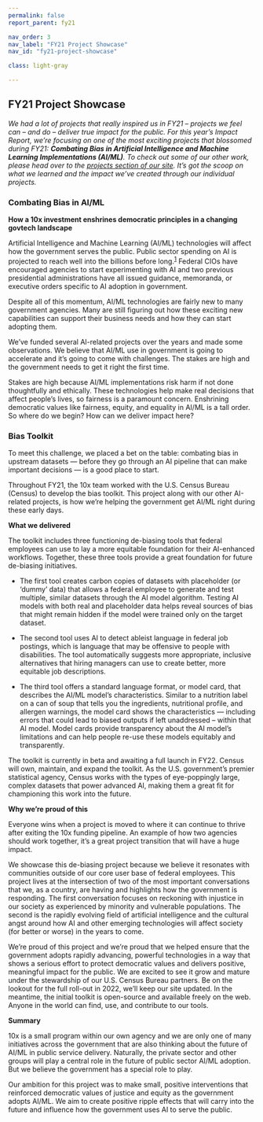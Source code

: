 ```yaml
---
permalink: false
report_parent: fy21

nav_order: 3
nav_label: "FY21 Project Showcase"
nav_id: "fy21-project-showcase"

class: light-gray

---
```

## FY21 Project Showcase

_We had a lot of projects that really inspired us in FY21 – projects we feel can – and do – deliver true impact for the public. For this year’s Impact Report, we’re focusing on one of the most exciting projects that blossomed during FY21: **Combating Bias in Artificial Intelligence and Machine Learning Implementations (AI/ML)**. To check out some of our other work, please head over to the [projects section of our site](../../projects/). It’s got the scoop on what we learned and the impact we’ve created through our individual projects._

<div class="grid-row">
  <div class="grid-col-12 calloutProject">
    <h3>Combating Bias in AI/ML</h3>
  </div>
</div>

**How a 10x investment enshrines democratic principles in a changing govtech landscape**

Artificial Intelligence and Machine Learning (AI/ML) technologies will affect how the government serves the public. Public sector spending on AI is projected to reach well into the billions before long.<sup id="fnref-1"><a href="#fn-1" class="footnote-ref">1</a></sup> Federal CIOs have encouraged agencies to start experimenting with AI and two previous presidential administrations have all issued guidance, memoranda, or executive orders specific to AI adoption in government.

Despite all of this momentum, AI/ML technologies are fairly new to many government agencies. Many are still figuring out how these exciting new capabilities can support their business needs and how they can start adopting them.

We’ve funded several AI-related projects over the years and made some observations. We believe that AI/ML use in government is going to accelerate and it’s going to come with challenges. The stakes are high and the government needs to get it right the first time.

Stakes are high because AI/ML implementations risk harm if not done thoughtfully and ethically. These technologies help make real decisions that affect people’s lives, so fairness is a paramount concern. Enshrining democratic values like fairness, equity, and equality in AI/ML is a tall order. So where do we begin? How can we deliver impact here?

### Bias Toolkit

To meet this challenge, we placed a bet on the table: combating bias in upstream datasets — before they go through an AI pipeline that can make important decisions — is a good place to start.

Throughout FY21, the 10x team worked with the U.S. Census Bureau (Census) to develop the bias toolkit. This project along with our other AI-related projects, is how we’re helping the government get AI/ML right during these early days.

**What we delivered**

The toolkit includes three functioning de-biasing tools that federal employees can use to lay a more equitable foundation for their AI-enhanced workflows. Together, these three tools provide a great foundation for future de-biasing initiatives.

- The first tool creates carbon copies of datasets with placeholder (or ‘dummy’ data) that allows a federal employee to generate and test multiple, similar datasets through the AI model algorithm. Testing AI models with both real and placeholder data helps reveal sources of bias that might remain hidden if the model were trained only on the target dataset.

- The second tool uses AI to detect ableist language in federal job postings, which is language that may be offensive to people with disabilities. The tool automatically suggests more appropriate, inclusive alternatives that hiring managers can use to create better, more equitable job descriptions.

<div class="projectDemo"></div>

- The third tool offers a standard language format, or model card, that describes the AI/ML model’s characteristics. Similar to a nutrition label on a can of soup that tells you the ingredients, nutritional profile, and allergen warnings, the model card shows the characteristics — including errors that could lead to biased outputs if left unaddressed – within that AI model. Model cards provide transparency about the AI model’s limitations and can help people re-use these models equitably and transparently.

The toolkit is currently in beta and awaiting a full launch in FY22. Census will own, maintain, and expand the toolkit. As the U.S. government’s premier statistical agency, Census works with the types of eye-poppingly large, complex datasets that power advanced AI, making them a great fit for championing this work into the future.

**Why we’re proud of this**

Everyone wins when a project is moved to where it can continue to thrive after exiting the 10x funding pipeline. An example of  how two agencies should work together, it’s a great project transition that will have a huge impact.

We showcase this de-biasing project because we believe it resonates with communities outside of our core user base of federal employees. This project lives at the intersection of two of the most important conversations that we, as a country, are having and highlights how the government is responding. The first conversation focuses on reckoning with injustice in our society as experienced by minority and vulnerable populations. The second is the rapidly evolving field of artificial intelligence and the cultural angst around how AI and other emerging technologies will affect society (for better or worse) in the years to come.

We’re proud of this project and we’re proud that we helped ensure that the government adopts rapidly advancing, powerful technologies in a way that shows a serious effort to protect democratic values and delivers positive, meaningful impact for the public. We are excited to see it grow and mature under the stewardship of our U.S. Census Bureau partners. Be on the lookout for the full roll-out in 2022, we’ll keep our site updated. In the meantime, the initial toolkit is open-source and available freely on the web. Anyone in the world can find, use, and contribute to our tools.

**Summary**

10x is a small program within our own agency and we are only one of many initiatives across the government that are also thinking about the future of AI/ML in public service delivery. Naturally, the private sector and other groups will play a central role in the future of public sector AI/ML adoption. But we believe the government has a special role to play.

Our ambition for this project was to make small, positive interventions that reinforced democratic values of justice and equity as the government adopts AI/ML. We aim to create positive ripple effects that will carry into the future and influence how the government uses AI to serve the public.
